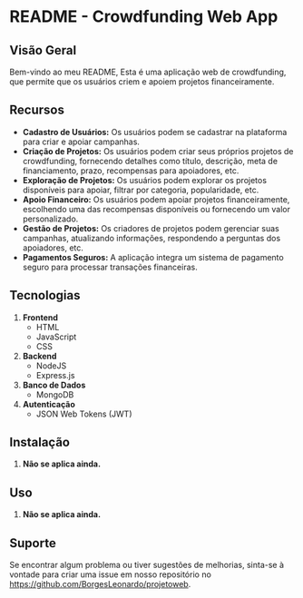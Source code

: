 # README - Crowdfunding Web App

## Visão Geral
Bem-vindo ao meu README, Esta é uma aplicação web de crowdfunding, que permite que os usuários criem e apoiem projetos financeiramente.

## Recursos
- **Cadastro de Usuários:** Os usuários podem se cadastrar na plataforma para criar e apoiar campanhas.
- **Criação de Projetos:** Os usuários podem criar seus próprios projetos de crowdfunding, fornecendo detalhes como título, descrição, meta de financiamento, prazo, recompensas para apoiadores, etc.
- **Exploração de Projetos:** Os usuários podem explorar os projetos disponíveis para apoiar, filtrar por categoria, popularidade, etc.
- **Apoio Financeiro:**  Os usuários podem apoiar projetos financeiramente, escolhendo uma das recompensas disponíveis ou fornecendo um valor personalizado.
- **Gestão de Projetos:** Os criadores de projetos podem gerenciar suas campanhas, atualizando informações, respondendo a perguntas dos apoiadores, etc. 
- **Pagamentos Seguros:** A aplicação integra um sistema de pagamento seguro para processar transações financeiras.

## Tecnologias
1. **Frontend**
   - HTML
   - JavaScript
   - CSS
2. **Backend**
   - NodeJS
   - Express.js
5. **Banco de Dados**
   - MongoDB
7. **Autenticação**
   - JSON Web Tokens (JWT)

## Instalação
1. **Não se aplica ainda.** 

## Uso
1. **Não se aplica ainda.** 

## Suporte
Se encontrar algum problema ou tiver sugestões de melhorias, sinta-se à vontade para criar uma issue em nosso repositório no https://github.com/BorgesLeonardo/projetoweb.
